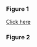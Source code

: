 ### Figure 1

[Click
here](https://github.com/roderickslieker/HLA_Disparity/blob/master/001_MHC_Complexes.md)

### Figure 2
